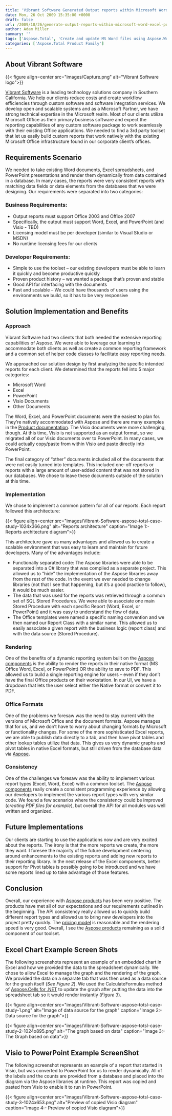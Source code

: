 ```yaml
---
title: 'Vibrant Software Generated Output reports within Microsoft Word, Excel, PowerPoint and Visio files using APIs'
date: Mon, 26 Oct 2009 15:35:00 +0000
draft: false
url: /2009/10/26/generate-output-reports-within-microsoft-word-excel-powerpoint-and-visio-files/
author: Adam Miller
summary: ''
tags: ['Aspose.Total', 'Create and update MS Word files using Aspose.Words for .NET', 'Generate dynamic Excel reports based on datasource with Aspose.Cells for .NET', 'Manipulate Excel worksheets and Pivot tables using Aspose.Cells for .NET', 'Manipulate and generate reports in PowerPoint presentations using Aspose.Slides for .NET', 'Render MS Word files to PDF format using Aspose.Words for .NET', 'Success Stories']
categories: ['Aspose.Total Product Family']
---
```


## About Vibrant Software



{{< figure align=center src="images/Capture.png" alt="Vibrant Software logo">}}


[Vibrant Software][1] is a leading technology solutions company in Southern California. We help our clients reduce costs and create workflow efficiencies through custom software and software integration services. We develop open and scalable systems and as a Microsoft Partner, we have strong technical expertise in the Microsoft realm. Most of our clients utilize Microsoft Office as their primary business software and expect the reporting capabilities of any custom software package to work seamlessly with their existing Office applications. We needed to find a 3rd party toolset that let us easily build custom reports that work natively with the existing Microsoft Office infrastructure found in our corporate client’s offices.

## Requirements Scenario

We needed to take existing Word documents, Excel spreadsheets, and PowerPoint presentations and render them dynamically from data contained in a database. In many cases, the reports were very consistent reports with matching data fields or data elements from the databases that we were designing. Our requirements were separated into two categories:

### **Business Requirements:**

*   Output reports must support Office 2003 and Office 2007
*   Specifically, the output must support Word, Excel, and PowerPoint (and Visio - TBD)
*   Licensing model must be per developer (similar to Visual Studio or MSDN)
*   No runtime licensing fees for our clients

### **Developer Requirements**:

*   Simple to use the toolset – our existing developers must be able to learn it quickly and become productive quickly
*   Proven product history – we wanted a package that’s proven and stable
*   Good API for interfacing with the documents
*   Fast and scalable – We could have thousands of users using the environments we build, so it has to be very responsive

## Solution Implementation and Benefits

### **Approach**

Vibrant Software had two clients that both needed the extensive reporting  
capabilities of Aspose. We were able to leverage our learning to accommodate both clients as well as create a common reporting framework and a common set of helper code classes to facilitate easy reporting needs.

We approached our solution design by first analyzing the specific intended reports for each client. We determined that the reports fell into 5 major categories:

*   Microsoft Word
*   Excel
*   PowerPoint
*   Visio Documents
*   Other Documents

The Word, Excel, and PowerPoint documents were the easiest to plan for. They’re natively accommodated with Aspose and there are many examples in the [Product documentation][2]. The Visio documents were more challenging, though. At this time, Visio is not supported as an output format, so we migrated all of our Visio documents over to PowerPoint. In many cases, we could actually copy/paste from within Visio and paste directly into PowerPoint.

The final category of “other” documents included all of the documents that were not easily turned into templates. This included one-off reports or reports with a large amount of user-added content that was not stored in our databases. We chose to leave these documents outside of the solution at this time.

### **Implementation**

We chose to implement a common pattern for all of our reports. Each report followed this architecture:



{{< figure align=center src="images/Vibrant-Software-aspose-totsl-case-study-1024x366.png" alt="Reports architecture" caption="Image 1:- Reports architecture diagram">}}


This architecture gave us many advantages and allowed us to create a scalable environment that was easy to learn and maintain for future developers. Many of the advantages include:

*   Functionally separated code: The Aspose libraries were able to be separated into a C# library that was compiled as a separate project. This allowed us to “hide” the implementation of the Aspose libraries away from the rest of the code. In the event we ever needed to change libraries (not that I see that happening, but it’s a good practice to follow), it would be much easier.
*   The data that was used for the reports was retrieved through a common set of SQL Stored Procedures. We were able to associate one main Stored Procedure with each specific Report (Word, Excel, or PowerPoint) and it was easy to understand the flow of data.
*   The Office templates were named a specific naming convention and we then named our Report Class with a similar name. This allowed us to easily associate a given report with the business logic (report class) and with the data source (Stored Procedure).

### **Rendering**

One of the benefits of a dynamic reporting system built on the [Aspose components][3] is the ability to render the reports in their native format (MS Office Word, Excel, or PowerPoint) OR the ability to save to PDF. This allowed us to build a single reporting engine for users – even if they don’t have the final Office products on their workstation. In our UI, we have a dropdown that lets the user select either the Native format or convert it to PDF.

### **Office Formats**

One of the problems we foresaw was the need to stay current with the versions of Microsoft Office and the document formats. Aspose manages that for us, and we don’t have to worry about changing formats by Microsoft or functionality changes. For some of the more sophisticated Excel reports, we are able to publish data directly to a tab, and then have pivot tables and other lookup tables utilize that data. This gives us very dynamic graphs and pivot tables in native Excel formats, but still driven from the database data via [Aspose][4].

### **Consistency**

One of the challenges we foresaw was the ability to implement various report types (Excel, Word, Excel) with a common toolset. The [Aspose components][5] really create a consistent programming experience by allowing our developers to implement the various report types with very similar code. We found a few scenarios where the consistency could be improved (_creating PDF files for example_), but overall the API for all modules was well written and organized.

## Future Implementations

Our clients are starting to use the applications now and are very excited about the reports. The irony is that the more reports we create, the more they want. I foresee the majority of the future development centering around enhancements to the existing reports and adding new reports to their reporting library. In the next release of the Excel components, better support for Pivot tables is possibly going to be introduced and we have some reports lined up to take advantage of those features.

## Conclusion

Overall, our experience with [Aspose products][6] has been very positive. The products have met all of our expectations and our requirements outlined in the beginning. The API consistency really allowed us to quickly build different report types and allowed us to bring new developers into the project pretty quickly. The [pricing model][7] is reasonable and the rendering speed is very good. Overall, I see the [Aspose products][8] remaining as a solid component of our toolset.

## Excel Chart Example Screen Shots

The following screenshots represent an example of an embedded chart in Excel and how we provided the data to the spreadsheet dynamically. We chose to allow Excel to manage the graph and the rendering of the graph. We provided the data on a separate tab that was then used as a data source for the graph itself (_See Figure 2_). We used the CalculateFormulas method of [Aspose.Cells for .NET][9] to update the graph after putting the data into the spreadsheet tab so it would render instantly (_Figure 3_).



{{< figure align=center src="images/Vibrant-Software-aspose-totsl-case-study-1.png" alt="Image of data source for the graph" caption="Image 2:- Data source for the graph">}}




{{< figure align=center src="images/Vibrant-Software-aspose-totsl-case-study-2-1024x895.png" alt="The graph based on data" caption="Image 3:- The Graph based on data">}}


## Visio to PowerPoint Example ScreenShot

The following screenshot represents an example of a report that started in Visio, but was converted to PowerPoint for us to render dynamically. All of the labels and the counts are provided from a database and placed into the diagram via the Aspose libraries at runtime. This report was copied and pasted from Visio to enable it to run in PowerPoint.



{{< figure align=center src="images/Vibrant-Software-aspose-totsl-case-study-3-1024x653.png" alt="Preview of copied Visio diagram" caption="Image 4:- Preview of copied Visio diagram">}}





[1]: https://www.vibrantsoftware.com/
[2]: https://docs.aspose.com/dashboard.action
[3]: https://products.aspose.com/
[4]: https://www.aspose.com/
[5]: https://products.aspose.com/
[6]: https://products.aspose.com/
[7]: https://purchase.aspose.com/pricing
[8]: https://products.aspose.com/
[9]: https://products.aspose.com/cells/net




